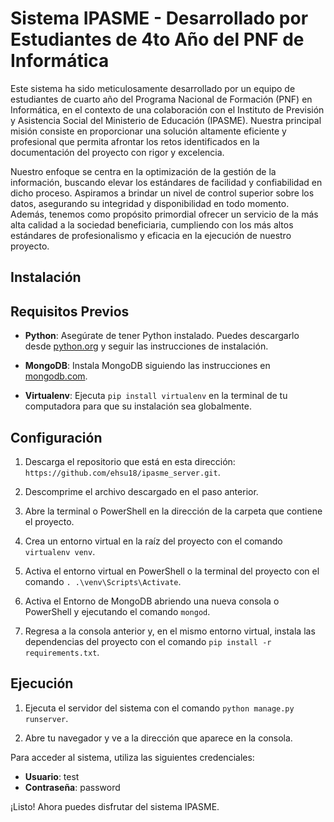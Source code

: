 # Sistema IPASME - Desarrollado por Estudiantes de 4to Año del PNF de Informática

Este sistema ha sido meticulosamente desarrollado por un equipo de estudiantes de cuarto año del Programa Nacional de Formación (PNF) en Informática, en el contexto de una colaboración con el Instituto de Previsión y Asistencia Social del Ministerio de Educación (IPASME). Nuestra principal misión consiste en proporcionar una solución altamente eficiente y profesional que permita afrontar los retos identificados en la documentación del proyecto con rigor y excelencia.

Nuestro enfoque se centra en la optimización de la gestión de la información, buscando elevar los estándares de facilidad y confiabilidad en dicho proceso. Aspiramos a brindar un nivel de control superior sobre los datos, asegurando su integridad y disponibilidad en todo momento. Además, tenemos como propósito primordial ofrecer un servicio de la más alta calidad a la sociedad beneficiaria, cumpliendo con los más altos estándares de profesionalismo y eficacia en la ejecución de nuestro proyecto.



## Instalación
## Requisitos Previos

- **Python**: Asegúrate de tener Python instalado. Puedes descargarlo desde [python.org](https://www.python.org/downloads/) y seguir las instrucciones de instalación.

- **MongoDB**: Instala MongoDB siguiendo las instrucciones en [mongodb.com](https://www.mongodb.com/try/download/shell).

- **Virtualenv**: Ejecuta `pip install virtualenv` en la terminal de tu computadora para que su instalación sea globalmente.

## Configuración

1. Descarga el repositorio que está en esta dirección: `https://github.com/ehsu18/ipasme_server.git`.

2. Descomprime el archivo descargado en el paso anterior.

3. Abre la terminal o PowerShell en la dirección de la carpeta que contiene el proyecto.

4. Crea un entorno virtual en la raíz del proyecto con el comando `virtualenv venv`.

5. Activa el entorno virtual en PowerShell o la terminal del proyecto con el comando `. .\venv\Scripts\Activate`.

6. Activa el Entorno de MongoDB abriendo una nueva consola o PowerShell y ejecutando el comando `mongod`.

7. Regresa a la consola anterior y, en el mismo entorno virtual, instala las dependencias del proyecto con el comando  `pip install -r requirements.txt`.  

## Ejecución

1. Ejecuta el servidor del sistema con el comando `python manage.py runserver`.

2. Abre tu navegador y ve a la dirección que aparece en la consola.

Para acceder al sistema, utiliza las siguientes credenciales:
- **Usuario**: test
- **Contraseña**: password


¡Listo! Ahora puedes disfrutar del sistema IPASME.